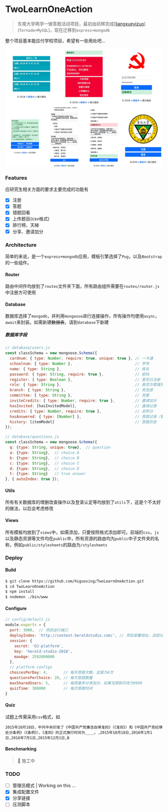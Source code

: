 # TwoLearnOneAction

> 东南大学两学一做答题活动项目，最初由祁辉完成[[liangxueyizuo](https://github.com/cherishher/liangxueyizuo)](`Tornado+MySQL`)，现在迁移到`express+mongodb`

整个项目基本能应付学校项目，希望有一些用处吧...

![screenshot](.screenshots/pt2018_04_10_01_23_27.jpg)

### Features

应研究生相关方面的要求主要完成的功能有

- [x] 注册
- [x] 答题
- [x] 错题回看
- [x] 上传题目(csv格式)
- [x] 排行榜，天梯
- [x] 分享、邀请加分

### Architecture

简单的来说，是一个`express+mongodb`应用，模板引擎选择了`Pug`，以及`Bootstrap`的一些组件。

#### Router

路由中间件均放到了`routes`文件夹下面，所有路由组件需要在`routes/router.js`中注册方可使用

#### Database

数据库选择了`mongodb`，并利用`mongoose`进行连接操作，所有操作均使用`async`，`await`来封装。如需新建~~数据表~~，请到`database`下新建

##### 数据库字段

```javascript
// database/users.js
const classSchema = new mongoose.Schema({
  cardnum: { type: Number, require: true, unique: true }, // 一卡通
  schoolnum: { type: Number },                            // 学号
  name: { type: String },                                 // 姓名
  password: { type: String, require: true },              // 密码
  register: { type: Boolean },                            // 是否已注册
  role: { type: String },                                 // 是否为管理员 admin | null
  branch: { type: String },                               // 党支部
  committee: { type: String },                            // 党委
  inviteCredits: { type: Number, require: true },         // 邀请加分
  hasInvited: [hasInvitedModel],                          // 邀请记录
  credits: { type: Number, require: true },               // 总积分
  hasAnswered: { type: [Number] },                        // 答题记录（暂时无用）
  history: [itemModel]                                    // 答题历史                     
});
```

```javascript
// database/questions.js
const classSchema = new mongoose.Schema({
  q: {type: String, unique: true},  // question
  a: {type: String},  // choice A
  b: {type: String},  // choice B
  c: {type: String},  // choice C
  d: {type: String},  // choice D
  t: {type: String}   // true answer
}, { autoIndex: true });
```

#### Utils

所有有关数据库的增删改查操作以及登录认定等均放到了`utils`下，这是个不太好的做法，以后会考虑修改

#### Views

所有模板均放到了`views`中，如需添加，只要按照格式添加即可。前端的`css`，`js`以及静态资源等文件均在`public`中，所有资源的路由均为`public`中子文件夹的名称，例如`public/stylesheets`的路由为`/stylesheets`

### Deploy

#### Build

```bash
$ git clone https://github.com/higuoxing/TwoLearnOneAction.git
$ cd TwoLearnOneAction
$ npm install
$ nodemon ./bin/www
```

#### Configure

```javascript
// config/default.js
module.exports = {
  port: 3000,  // 项目运行端口
  deployIndex: 'http://contest.heraldstudio.com/', // 项目部署地址，这部分会影响分享二维码的生成以及压测工具的使用
  session: {
    secret: 'OJ-platform',
    key: 'herald-studio-2018',
    maxAge: 2592000000
  },
  // platform configs
  choicesPerDay: 4,       // 每天答题次数，这里为4次
  questionsPerChoice: 20, // 每次答题数量
  maxSharedUsers: 5,      // 每周最多分享加分，如果无限制可改为9999
  quizTime: 300000        // 每次答题时间
}
```

#### Quiz

试题上传需采用`csv`格式，如

```csv
2015年10月18日，中共中央印发了《中国共产党廉洁自律准则》（《准则》）和《中国共产党纪律处分条例》（《条例》），《准则》的正式施行时间为____。,2015年10月18日,2016年1月1日,2016年7月1日,2015年12月1日,B
```

#### Benchmarking

> 🚧 施工中

### TODO

- [ ] 管理员模式 | Working on this ...
- [x] 集成配置文件
- [x] 分享链接
- [ ] 压测脚本
